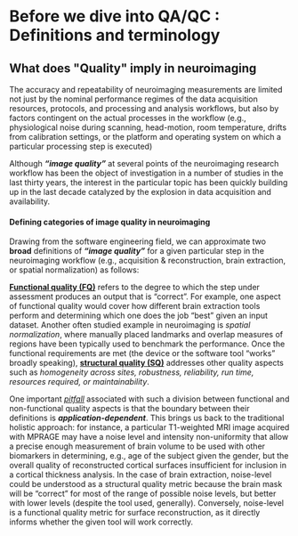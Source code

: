 # Before we dive into QA/QC : Definitions and terminology

## What does "Quality" imply in neuroimaging 
The accuracy and repeatability of neuroimaging measurements are limited not just by the nominal performance regimes of the data acquisition resources, protocols, and processing and analysis workflows, but also by factors contingent on the actual processes in the workflow  (e.g., physiological noise during scanning, head-motion, room temperature, drifts from calibration settings, or the platform and operating system on which a particular processing step is executed)

Although ***“image quality”*** at several points of the neuroimaging research workflow has been the object of investigation in a number of studies in the last thirty years, the interest in the particular topic has been quickly building up in the last decade catalyzed by the explosion in data acquisition and availability.

#### Defining categories of image quality in neuroimaging

Drawing from the software engineering field, we can approximate two **broad** definitions of ***“image quality”*** for a given particular step in the neuroimaging workflow (e.g., acquisition & reconstruction, brain extraction, or spatial normalization) as follows:

<ins>**Functional quality (FQ)**</ins> refers to the degree to which the step under assessment produces an output that is “correct”. For example, one aspect of functional quality would cover how different brain extraction tools perform and determining which one does the job “best” given an input dataset. Another often studied example in neuroimaging is *spatial normalization*, where manually placed landmarks and overlap measures of regions have been typically used to benchmark the performance.
Once the functional requirements are met (the device or the software tool “works” broadly speaking), <ins>**structural quality (SQ)**</ins> addresses other quality aspects such as *homogeneity across sites, robustness, reliability, run time, resources required, or maintainability*.

One important <ins>*pitfall*</ins> associated with such a division between functional and non-functional quality aspects is that the boundary between their definitions is ***application-dependent***. This brings us back to the traditional holistic approach: for instance, a particular T1-weighted MRI image acquired with MPRAGE may have a noise level and intensity non-uniformity that allow a precise enough measurement of brain volume to be used with other biomarkers in determining, e.g., age of the subject given the gender, but the overall quality of reconstructed cortical surfaces insufficient for inclusion in a cortical thickness analysis. In the case of brain extraction, noise-level could be understood as a structural quality metric because the brain mask will be “correct” for most of the range of possible noise levels, but better with lower levels (despite the tool used, generally). Conversely, noise-level is a functional quality metric for surface reconstruction, as it directly informs whether the given tool will work correctly.
